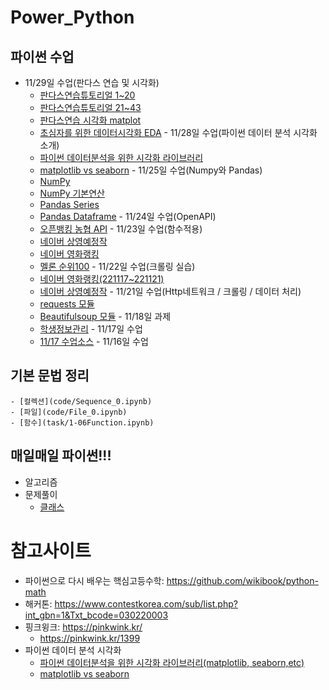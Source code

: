 # Power_Python
## 파이썬 수업
   - 11/29일 수업(판다스 연습 및 시각화)
      - [판다스연습튜토리얼 1~20](code/2-Pandas-연습_튜토리얼_19Q.ipynb)
      - [판다스연습튜토리얼 21~43](code/2-Pandas-연습_튜토리얼_20Q_43.ipynb.ipynb)
      - [판다스연습 시각화 matplot](code/2-Pandas-연습-시각화matplot-20Q.ipynb)
      - [초심자를 위한 데이터시각화 EDA](https://medium.com/bondata/%EC%B4%88%EC%8B%AC%EC%9E%90%EB%A5%BC-%EC%9C%84%ED%95%9C-%EB%8D%B0%EC%9D%B4%ED%84%B0-%EC%8B%9C%EA%B0%81%ED%99%94-eda-%EA%B0%80%EC%9D%B4%EB%93%9C%EB%9D%BC%EC%9D%B8-%EC%8B%A4%EC%8A%B5-62d11f93e17e)
    - 11/28일 수업(파이썬 데이터 분석 시각화 소개)
      - [파이썬 데이터분석을 위한 시각화 라이브러리](https://modulabs.co.kr/blog/python-data-analysis-matplotlib-seaborn-etc/#:~:text=Matplotlib%20vs%20seaborn,-Matplotlib%20%EB%8A%94%20%EC%A7%80%EC%86%8D%EC%A0%81&text=%EC%88%98%EB%A7%8E%EC%9D%80%20%EB%A0%8C%EB%8D%94%EB%A7%81%20%EB%B0%B1%EC%97%94%EB%93%9C%EB%A5%BC%20%EC%A0%9C%EA%B3%B5,%EB%90%9C%20Python%20%ED%94%8C%EB%A1%9C%ED%8C%85%20%EB%9D%BC%EC%9D%B4%EB%B8%8C%EB%9F%AC%EB%A6%AC%EC%9E%85%EB%8B%88%EB%8B%A4.)  
      - [matplotlib vs seaborn](https://datauntold.com/matplotlib-vs-seaborn/)
    - 11/25일 수업(Numpy와 Pandas)
      - [NumPy](code/2-01NumPy1-Tutorial_0.ipynb)
      - [NumPy 기본연산](code/2-01NumPy2-Op.ipynb)
      - [Pandas Series](code/2-04Pandas_Series-0.ipynb)
      - [Pandas Dataframe](code/2-05Pandas_DataFrame-0.ipynb)
    - 11/24일 수업(OpenAPI)
      - [오픈뱅킹 농협 API](task/오픈뱅킹-NH.ipynb)
    - 11/23일 수업(함수적용)
      - [네이버 상영예정작](task/백경희_상영예정.ipynb)
      - [네이버 영화랭킹](task/백경희_영화랭킹.ipynb)    
      - [멜론 순위100](task/백경희_멜론음원.ipynb)
    - 11/22일 수업(크롤링 실습)
      - [네이버 영화랭킹(221117~221121)](task/221122.ipynb)
      - [네이버 상영예정작](task/백경희_상영예정.ipynb)
    - 11/21일 수업(Http네트워크 / 크롤링 / 데이터 처리)
      - [requests 모듈](task/데이터크롤링1-02requests.ipynb)
      - [Beautifulsoup 모듈](task/데이터크롤링1-03BS4_Start.ipynb)
    - 11/18일 과제
      - [학생정보관리](task/과제_학생정보프로그램.md)
    - 11/17일 수업
      - [11/17 수업소스](day1117/code_lab1.ipynb)
    - 11/16일 수업
  ## 기본 문법 정리
    - [컬렉션](code/Sequence_0.ipynb)
    - [파일](code/File_0.ipynb)
    - [함수](task/1-06Function.ipynb)
## 매일매일 파이썬!!!
  - 알고리즘
  - 문제풀이
      - [클래스](code/code_practice_class.ipynb)
# 참고사이트
  - 파이썬으로 다시 배우는 핵심고등수학: https://github.com/wikibook/python-math  
  - 해커톤: https://www.contestkorea.com/sub/list.php?int_gbn=1&Txt_bcode=030220003
  - 핑크윙크: https://pinkwink.kr/
    - https://pinkwink.kr/1399
  - 파이썬 데이터 분석 시각화
    - [파이썬 데이터분석을 위한 시각화 라이브러리(matplotlib, seaborn,etc)](https://modulabs.co.kr/blog/python-data-analysis-matplotlib-seaborn-etc/#:~:text=Matplotlib%20vs%20seaborn,-Matplotlib%20%EB%8A%94%20%EC%A7%80%EC%86%8D%EC%A0%81&text=%EC%88%98%EB%A7%8E%EC%9D%80%20%EB%A0%8C%EB%8D%94%EB%A7%81%20%EB%B0%B1%EC%97%94%EB%93%9C%EB%A5%BC%20%EC%A0%9C%EA%B3%B5,%EB%90%9C%20Python%20%ED%94%8C%EB%A1%9C%ED%8C%85%20%EB%9D%BC%EC%9D%B4%EB%B8%8C%EB%9F%AC%EB%A6%AC%EC%9E%85%EB%8B%88%EB%8B%A4.)
    - [matplotlib vs seaborn](https://datauntold.com/matplotlib-vs-seaborn/)
